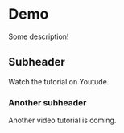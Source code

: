 # Demo

Some description!

## Subheader

Watch the tutorial on Youtude.

### Another subheader

Another video tutorial is coming.


